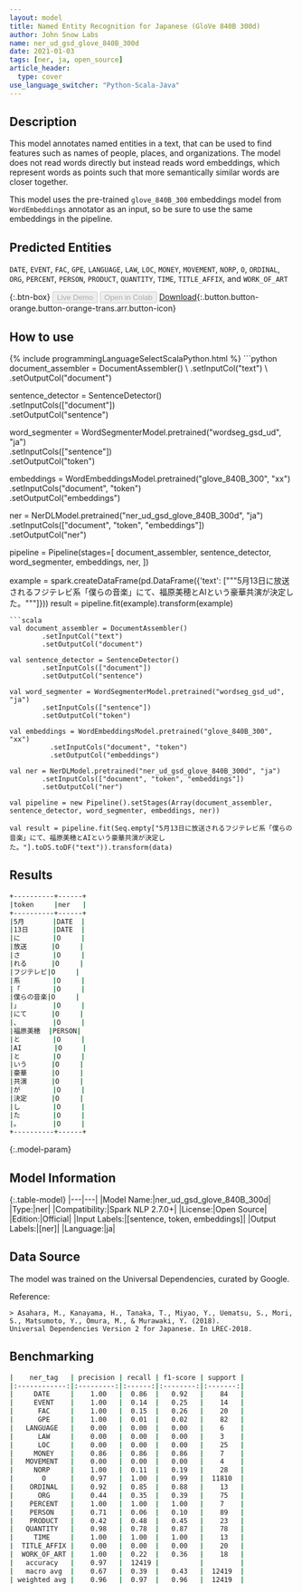 ```yaml
---
layout: model
title: Named Entity Recognition for Japanese (GloVe 840B 300d)
author: John Snow Labs
name: ner_ud_gsd_glove_840B_300d
date: 2021-01-03
tags: [ner, ja, open_source]
article_header:
  type: cover
use_language_switcher: "Python-Scala-Java"
---
```


## Description

This model annotates named entities in a text, that can be used to find features such as names of people, places, and organizations. The model does not read words directly but instead reads word embeddings, which represent words as points such that more semantically similar words are closer together.

This model uses the pre-trained `glove_840B_300` embeddings model from `WordEmbeddings` annotator as an input, so be sure to use the same embeddings in the pipeline.

## Predicted Entities

`DATE`, `EVENT`, `FAC`, `GPE`, `LANGUAGE`, `LAW`, `LOC`, `MONEY`, `MOVEMENT`, `NORP`, `O`, `ORDINAL`, `ORG`, `PERCENT`, `PERSON`, `PRODUCT`, `QUANTITY`, `TIME`, `TITLE_AFFIX`,  and `WORK_OF_ART`

{:.btn-box}
<button class="button button-orange" disabled>Live Demo</button>
<button class="button button-orange" disabled>Open in Colab</button>
[Download](https://s3.amazonaws.com/auxdata.johnsnowlabs.com/public/models/ner_ud_gsd_glove_840B_300d_ja_2.7.0_2.4_1609712569080.zip){:.button.button-orange.button-orange-trans.arr.button-icon}

## How to use



<div class="tabs-box" markdown="1">
{% include programmingLanguageSelectScalaPython.html %}
```python
document_assembler = DocumentAssembler() \
        .setInputCol("text") \
        .setOutputCol("document")

sentence_detector = SentenceDetector()\
        .setInputCols(["document"])\
        .setOutputCol("sentence")

word_segmenter = WordSegmenterModel.pretrained("wordseg_gsd_ud", "ja")\
        .setInputCols(["sentence"])\
        .setOutputCol("token")

embeddings = WordEmbeddingsModel.pretrained("glove_840B_300", "xx")\
          .setInputCols("document", "token") \
          .setOutputCol("embeddings")

ner = NerDLModel.pretrained("ner_ud_gsd_glove_840B_300d", "ja") \
        .setInputCols(["document", "token", "embeddings"]) \
        .setOutputCol("ner")

pipeline = Pipeline(stages=[
        document_assembler,
        sentence_detector,
        word_segmenter,
        embeddings,
        ner,
    ])

example = spark.createDataFrame(pd.DataFrame({'text': ["""5月13日に放送されるフジテレビ系「僕らの音楽」にて、福原美穂とAIという豪華共演が決定した。"""]}))
result = pipeline.fit(example).transform(example)
```
```scala
val document_assembler = DocumentAssembler()
        .setInputCol("text")
        .setOutputCol("document")

val sentence_detector = SentenceDetector()
        .setInputCols(["document"])
        .setOutputCol("sentence")

val word_segmenter = WordSegmenterModel.pretrained("wordseg_gsd_ud", "ja")
        .setInputCols(["sentence"])
        .setOutputCol("token")

val embeddings = WordEmbeddingsModel.pretrained("glove_840B_300", "xx")
          .setInputCols("document", "token")
          .setOutputCol("embeddings")

val ner = NerDLModel.pretrained("ner_ud_gsd_glove_840B_300d", "ja")
        .setInputCols(["document", "token", "embeddings"])
        .setOutputCol("ner")

val pipeline = new Pipeline().setStages(Array(document_assembler, sentence_detector, word_segmenter, embeddings, ner))

val result = pipeline.fit(Seq.empty["5月13日に放送されるフジテレビ系「僕らの音楽」にて、福原美穂とAIという豪華共演が決定した。"].toDS.toDF("text")).transform(data)
```
</div>

## Results

```bash
+----------+------+
|token     |ner   |
+----------+------+
|5月       |DATE  |
|13日      |DATE  |
|に        |O     |
|放送      |O     |
|さ        |O     |
|れる      |O     |
|フジテレビ|O     |
|系        |O     |
|「        |O     |
|僕らの音楽|O     |
|」        |O     |
|にて      |O     |
|、        |O     |
|福原美穂  |PERSON|
|と        |O     |
|AI        |O     |
|と        |O     |
|いう      |O     |
|豪華      |O     |
|共演      |O     |
|が        |O     |
|決定      |O     |
|し        |O     |
|た        |O     |
|。        |O     |
+----------+------+
```

{:.model-param}
## Model Information

{:.table-model}
|---|---|
|Model Name:|ner_ud_gsd_glove_840B_300d|
|Type:|ner|
|Compatibility:|Spark NLP 2.7.0+|
|License:|Open Source|
|Edition:|Official|
|Input Labels:|[sentence, token, embeddings]|
|Output Labels:|[ner]|
|Language:|ja|

## Data Source

The model was trained on the Universal Dependencies, curated by Google.

Reference:

    > Asahara, M., Kanayama, H., Tanaka, T., Miyao, Y., Uematsu, S., Mori, S., Matsumoto, Y., Omura, M., & Murawaki, Y. (2018). 
    Universal Dependencies Version 2 for Japanese. In LREC-2018.

## Benchmarking

```bash
|    ner_tag   | precision | recall | f1-score | support |
|:------------:|:---------:|:------:|:--------:|:-------:|
|     DATE     |    1.00   |  0.86  |   0.92   |    84   |
|     EVENT    |    1.00   |  0.14  |   0.25   |    14   |
|      FAC     |    1.00   |  0.15  |   0.26   |    20   |
|      GPE     |    1.00   |  0.01  |   0.02   |    82   |
|   LANGUAGE   |    0.00   |  0.00  |   0.00   |    6    |
|      LAW     |    0.00   |  0.00  |   0.00   |    3    |
|      LOC     |    0.00   |  0.00  |   0.00   |    25   |
|     MONEY    |    0.86   |  0.86  |   0.86   |    7    |
|   MOVEMENT   |    0.00   |  0.00  |   0.00   |    4    |
|     NORP     |    1.00   |  0.11  |   0.19   |    28   |
|       O      |    0.97   |  1.00  |   0.99   |  11810  |
|    ORDINAL   |    0.92   |  0.85  |   0.88   |    13   |
|      ORG     |    0.44   |  0.35  |   0.39   |    75   |
|    PERCENT   |    1.00   |  1.00  |   1.00   |    7    |
|    PERSON    |    0.71   |  0.06  |   0.10   |    89   |
|    PRODUCT   |    0.42   |  0.48  |   0.45   |    23   |
|   QUANTITY   |    0.98   |  0.78  |   0.87   |    78   |
|     TIME     |    1.00   |  1.00  |   1.00   |    13   |
|  TITLE_AFFIX |    0.00   |  0.00  |   0.00   |    20   |
|  WORK_OF_ART |    1.00   |  0.22  |   0.36   |    18   |
|   accuracy   |    0.97   |  12419 |          |         |
|   macro avg  |    0.67   |  0.39  |   0.43   |  12419  |
| weighted avg |    0.96   |  0.97  |   0.96   |  12419  |
```